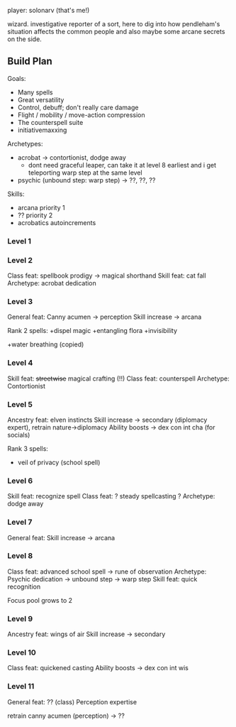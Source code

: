 player: solonarv (that's me!)

wizard. investigative reporter of a sort, here to dig into how pendleham's situation affects the common people and also maybe some arcane secrets on the side.

## Build Plan
Goals:
- Many spells
- Great versatility
- Control, debuff; don't really care damage
- Flight / mobility / move-action compression
- The counterspell suite
- initiativemaxxing

Archetypes:
- acrobat -> contortionist, dodge away
	- dont need graceful leaper, can take it at level 8 earliest and i get teleporting warp step at the same level
- psychic (unbound step: warp step) -> ??, ??, ??

Skills:
 - arcana priority 1
 - ?? priority 2
 - acrobatics autoincrements
### Level 1
### Level 2
Class feat: spellbook prodigy -> magical shorthand
Skill feat: cat fall
Archetype: acrobat dedication
### Level 3
General feat: Canny acumen -> perception
Skill increase -> arcana

Rank 2 spells:
+dispel magic
+entangling flora
+invisibility

+water breathing (copied)
### Level 4
Skill feat: ~~streetwise~~ magical crafting (!!)
Class feat: counterspell
Archetype: Contortionist
### Level 5
Ancestry feat: elven instincts
Skill increase -> secondary (diplomacy expert), retrain nature->diplomacy
Ability boosts -> dex con int cha (for socials)

Rank 3 spells:
- veil of privacy (school spell)
### Level 6
Skill feat: recognize spell
Class feat: ? steady spellcasting ?
Archetype: dodge away
### Level 7
General feat: 
Skill increase -> arcana
### Level 8
Class feat: advanced school spell -> rune of observation
Archetype: Psychic dedication -> unbound step -> warp step
Skill feat: quick recognition

Focus pool grows to 2
### Level 9
Ancestry feat: wings of air
Skill increase -> secondary
### Level 10
Class feat: quickened casting
Ability boosts -> dex con int wis
### Level 11
General feat: ??
(class) Perception expertise

retrain canny acumen (perception) -> ??